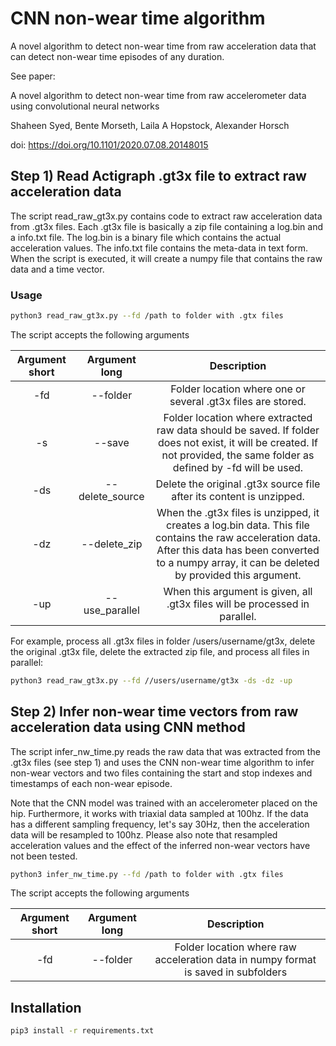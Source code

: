 # CNN non-wear time algorithm
A novel algorithm to detect non-wear time from raw acceleration data that can detect non-wear time episodes of any duration.

See paper:

A novel algorithm to detect non-wear time from raw accelerometer data using convolutional neural networks

Shaheen Syed, Bente Morseth, Laila A Hopstock, Alexander Horsch

doi: https://doi.org/10.1101/2020.07.08.20148015

## Step 1) Read Actigraph .gt3x file to extract raw acceleration data
The script read_raw_gt3x.py contains code to extract raw acceleration data from .gt3x files. Each .gt3x file is basically a zip file containing a log.bin and a info.txt file. The log.bin is a binary file which contains the actual acceleration values. The info.txt file contains the meta-data in text form. When the script is executed, it will create a numpy file that contains the raw data and a time vector.

### Usage
```bash
python3 read_raw_gt3x.py --fd /path to folder with .gtx files
```

The script accepts the following arguments

| Argument  short| Argument long  | Description  |
| :---:   | :-: | :-: |
| -fd | --folder | Folder location where one or several .gt3x files are stored. |
| -s | --save | Folder location where extracted raw data should be saved. If folder does not exist, it will be created. If not provided, the same folder as defined by -fd will be used. |
| -ds | --delete_source | Delete the original .gt3x source file after its content is unzipped. |
| -dz | --delete_zip | When the .gt3x files is unzipped, it creates a log.bin data. This file contains the raw acceleration data. After this data has been converted to a numpy array, it can be deleted by provided this argument.|
| -up | --use_parallel| When this argument is given, all .gt3x files will be processed in parallel.|

For example, process all .gt3x files in folder /users/username/gt3x, delete the original .gt3x file, delete the extracted zip file, and process all files in parallel:

```bash
python3 read_raw_gt3x.py --fd //users/username/gt3x -ds -dz -up
```

## Step 2) Infer non-wear time vectors from raw acceleration data using CNN method
The script infer_nw_time.py reads the raw data that was extracted from the .gt3x files (see step 1) and uses the CNN non-wear time algorithm to infer non-wear vectors and two files containing the start and stop indexes and timestamps of each non-wear episode.

Note that the CNN model was trained with an accelerometer placed on the hip. Furthermore, it works with triaxial data sampled at 100hz. If the data has a different sampling frequency, let's say 30Hz, then the acceleration data will be resampled to 100hz. Please also note that resampled acceleration values and the effect of the inferred non-wear vectors have not been tested.

```bash
python3 infer_nw_time.py --fd /path to folder with .gtx files
```

The script accepts the following arguments

| Argument  short| Argument long  | Description  |
| :---:   | :-: | :-: |
| -fd | --folder | Folder location where raw acceleration data in numpy format is saved in subfolders|

## Installation

```bash
pip3 install -r requirements.txt
```

